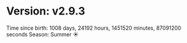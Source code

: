 # Version: v2.9.3
Time since birth: 1008 days, 24192 hours, 1451520 minutes, 87091200 seconds
Season: Summer ☀️
